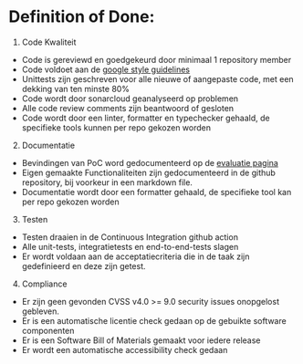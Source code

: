 # Definition of Done:

1. Code Kwaliteit
  - Code is gereviewd en goedgekeurd door minimaal 1 repository member
  - Code voldoet aan de [google style guidelines](https://google.github.io/styleguide/)
  - Unittests zijn geschreven voor alle nieuwe of aangepaste code, met een dekking van ten minste 80%
  - Code wordt door sonarcloud geanalyseerd op problemen
  - Alle code review comments zijn beantwoord of gesloten
  - Code wordt door een linter, formatter en typechecker gehaald, de specifieke tools kunnen per repo gekozen worden
2. Documentatie
  - Bevindingen van PoC word gedocumenteerd op de [evaluatie pagina](openbsw/evaluatie.md)
  - Eigen gemaakte Functionaliteiten zijn gedocumenteerd in de github repository, bij voorkeur in een markdown file.
  - Documentatie wordt door een formatter gehaald, de specifieke tool kan per repo gekozen worden
3. Testen
  - Testen draaien in de Continuous Integration github action
  - Alle unit-tests, integratietests en end-to-end-tests slagen
  - Er wordt voldaan aan de acceptatiecriteria die in de taak zijn gedefinieerd en deze zijn getest.
4. Compliance
  - Er zijn geen gevonden CVSS v4.0 >= 9.0 security issues onopgelost gebleven. 
  - Er is een automatische licentie check gedaan op de gebuikte software componenten
  - Er is een Software Bill of Materials gemaakt voor iedere release
  - Er wordt een automatische accessibility check gedaan
